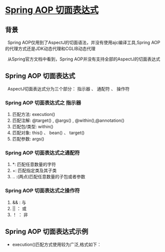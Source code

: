 # [Spring AOP 切面表达式](https://docs.spring.io/spring-framework/docs/current/reference/html/core.html#aop-ataspectj)
## 背景
&nbsp;&nbsp;Spring AOP仅用到了AspectJ的切面语法，并没有使用ajc编译工具,Spring AOP的代理方式还是JDK动态代理和CGLIB动态代理

&nbsp;&nbsp;从Spring官方文档中看到，Spring AOP并没有支持全部的AspectJ的切面表达式
## Spring AOP 切面表达式
&nbsp;&nbsp;AspectJ切面表达式分为三个部分： 指示器 、 通配符 、 操作符
### Spring AOP 切面表达式之 指示器
1. 匹配方法: execution()
2. 匹配注解: @target() , @args() , @within(),@annotation()
3. 匹配包/类型: within()
4. 匹配对象: this() 、 bean()  、 target()
5. 匹配参数: args()
### Spring AOP 切面表达式之通配符
1.  *: 匹配任意数量的字符
2.  +: 匹配指定类及其子类
3.  ..  :(两点)匹配任意数量的子包或者参数
### Spring AOP 切面表达式之操作符
1. && : 与
2. || ： 或
3. ！ ： 非
## Spring AOP 切面表达式示例
+ execution()匹配方式使用较为广泛,格式如下：